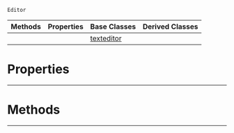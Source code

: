  `Editor`

|Methods|Properties|Base Classes|Derived Classes|
|---|---|---|---|
| | |[texteditor](https://github.com/ArendDanielek/ZeroDocsTest/blob/master/code_reference/class_reference/texteditor.markdown)| |


 #  Properties


---  
 #  Methods


---  
 
  
  
  
  
  
  
  

 